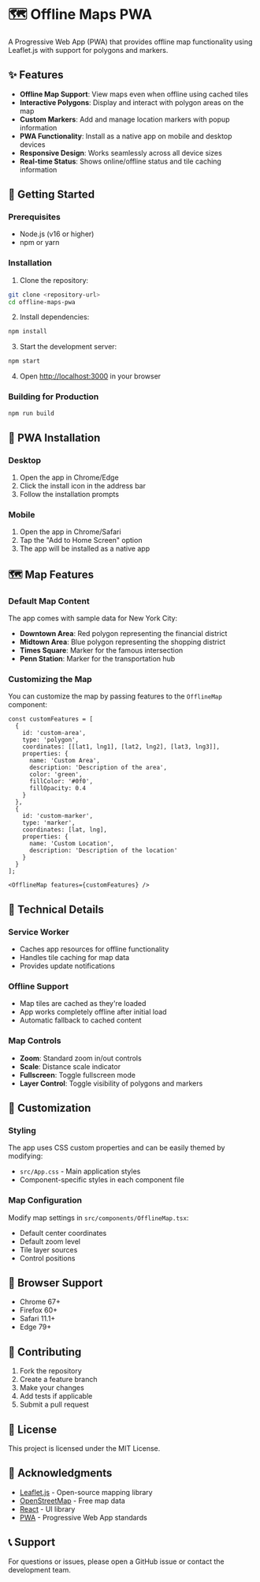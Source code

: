 # 🗺️ Offline Maps PWA

A Progressive Web App (PWA) that provides offline map functionality using Leaflet.js with support for polygons and markers.

## ✨ Features

- **Offline Map Support**: View maps even when offline using cached tiles
- **Interactive Polygons**: Display and interact with polygon areas on the map
- **Custom Markers**: Add and manage location markers with popup information
- **PWA Functionality**: Install as a native app on mobile and desktop devices
- **Responsive Design**: Works seamlessly across all device sizes
- **Real-time Status**: Shows online/offline status and tile caching information

## 🚀 Getting Started

### Prerequisites

- Node.js (v16 or higher)
- npm or yarn

### Installation

1. Clone the repository:
```bash
git clone <repository-url>
cd offline-maps-pwa
```

2. Install dependencies:
```bash
npm install
```

3. Start the development server:
```bash
npm start
```

4. Open [http://localhost:3000](http://localhost:3000) in your browser

### Building for Production

```bash
npm run build
```

## 📱 PWA Installation

### Desktop
1. Open the app in Chrome/Edge
2. Click the install icon in the address bar
3. Follow the installation prompts

### Mobile
1. Open the app in Chrome/Safari
2. Tap the "Add to Home Screen" option
3. The app will be installed as a native app

## 🗺️ Map Features

### Default Map Content
The app comes with sample data for New York City:
- **Downtown Area**: Red polygon representing the financial district
- **Midtown Area**: Blue polygon representing the shopping district
- **Times Square**: Marker for the famous intersection
- **Penn Station**: Marker for the transportation hub

### Customizing the Map
You can customize the map by passing features to the `OfflineMap` component:

```tsx
const customFeatures = [
  {
    id: 'custom-area',
    type: 'polygon',
    coordinates: [[lat1, lng1], [lat2, lng2], [lat3, lng3]],
    properties: {
      name: 'Custom Area',
      description: 'Description of the area',
      color: 'green',
      fillColor: '#0f0',
      fillOpacity: 0.4
    }
  },
  {
    id: 'custom-marker',
    type: 'marker',
    coordinates: [lat, lng],
    properties: {
      name: 'Custom Location',
      description: 'Description of the location'
    }
  }
];

<OfflineMap features={customFeatures} />
```

## 🔧 Technical Details

### Service Worker
- Caches app resources for offline functionality
- Handles tile caching for map data
- Provides update notifications

### Offline Support
- Map tiles are cached as they're loaded
- App works completely offline after initial load
- Automatic fallback to cached content

### Map Controls
- **Zoom**: Standard zoom in/out controls
- **Scale**: Distance scale indicator
- **Fullscreen**: Toggle fullscreen mode
- **Layer Control**: Toggle visibility of polygons and markers

## 🎨 Customization

### Styling
The app uses CSS custom properties and can be easily themed by modifying:
- `src/App.css` - Main application styles
- Component-specific styles in each component file

### Map Configuration
Modify map settings in `src/components/OfflineMap.tsx`:
- Default center coordinates
- Default zoom level
- Tile layer sources
- Control positions

## 📱 Browser Support

- Chrome 67+
- Firefox 60+
- Safari 11.1+
- Edge 79+

## 🤝 Contributing

1. Fork the repository
2. Create a feature branch
3. Make your changes
4. Add tests if applicable
5. Submit a pull request

## 📄 License

This project is licensed under the MIT License.

## 🙏 Acknowledgments

- [Leaflet.js](https://leafletjs.com/) - Open-source mapping library
- [OpenStreetMap](https://www.openstreetmap.org/) - Free map data
- [React](https://reactjs.org/) - UI library
- [PWA](https://web.dev/progressive-web-apps/) - Progressive Web App standards

## 📞 Support

For questions or issues, please open a GitHub issue or contact the development team.
